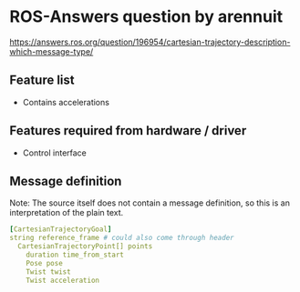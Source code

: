 # ROS-Answers question by arennuit
https://answers.ros.org/question/196954/cartesian-trajectory-description-which-message-type/

## Feature list
 * Contains accelerations

## Features required from hardware / driver
 * Control interface

## Message definition
Note: The source itself does not contain a message definition, so this is an interpretation of the
plain text.

```yaml
[CartesianTrajectoryGoal]
string reference_frame # could also come through header
  CartesianTrajectoryPoint[] points
    duration time_from_start
    Pose pose
    Twist twist
    Twist acceleration
```

